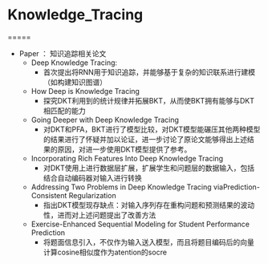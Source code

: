 # Knowledge_Tracing
=====
- Paper ： 知识追踪相关论文
    - Deep Knowledge Tracing:
        - 首次提出将RNN用于知识追踪，并能够基于复杂的知识联系进行建模（如构建知识图谱）
    -  How Deep is Knowledge Tracing
        - 探究DKT利用到的统计规律并拓展BKT，从而使BKT拥有能够与DKT相匹配的能力
    - Going Deeper with Deep Knowledge Tracing
        - 对DKT和PFA，BKT进行了模型比较，对DKT模型能碾压其他两种模型的结果进行了怀疑并加以论证，进一步讨论了原论文能够得出上述结果的原因，对进一步使用DKT模型提供了参考。
    - Incorporating Rich Features Into Deep Knowledge Tracing
        - 对DKT使用上进行数据层扩展，扩展学生和问题层的数据输入，包括结合自动编码器对输入进行转换
    - Addressing Two Problems in Deep Knowledge Tracing viaPrediction-Consistent Regularization
        - 指出DKT模型现存缺点：对输入序列存在重构问题和预测结果的波动性，进而对上述问题提出了改善方法
    - Exercise-Enhanced Sequential Modeling for Student Performance Prediction
        - 将题面信息引入，不仅作为输入送入模型，而且将题目编码后的向量计算cosine相似度作为atention的socre
        
